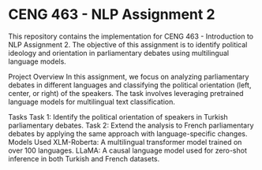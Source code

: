 # CENG 463 - NLP Assignment 2

This repository contains the implementation for CENG 463 - Introduction to NLP Assignment 2. The objective of this assignment is to identify political ideology and orientation in parliamentary debates using multilingual language models.

Project Overview
In this assignment, we focus on analyzing parliamentary debates in different languages and classifying the political orientation (left, center, or right) of the speakers. The task involves leveraging pretrained language models for multilingual text classification.

Tasks
Task 1: Identify the political orientation of speakers in Turkish parliamentary debates.
Task 2: Extend the analysis to French parliamentary debates by applying the same approach with language-specific changes.
Models Used
XLM-Roberta: A multilingual transformer model trained on over 100 languages.
LLaMA: A causal language model used for zero-shot inference in both Turkish and French datasets.
